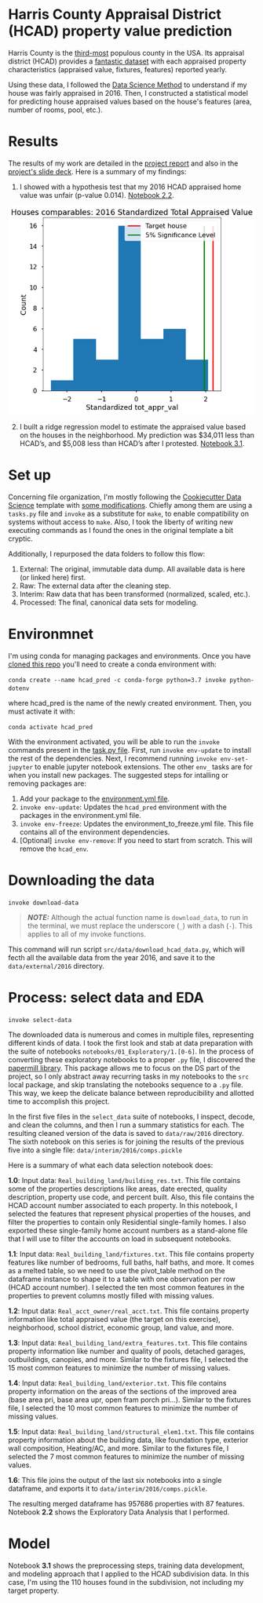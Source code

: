# Harris County Appraisal District (HCAD) property value prediction
Harris County is the [third-most](https://en.wikipedia.org/wiki/List_of_the_most_populous_counties_in_the_United_States) populous county in the USA. Its appraisal district (HCAD) provides a [fantastic dataset](https://pdata.hcad.org/download/index.html) with each appraised property characteristics (appraised value, fixtures, features) reported yearly.

Using these data, I followed the [Data Science Method](https://medium.com/@aiden.dataminer/the-data-science-method-dsm-a-framework-on-how-to-take-your-data-science-projects-to-the-next-91f9fd81e5d1) to understand if my house was fairly appraised in 2016. Then, I constructed a statistical model for predicting house appraised values based on the house's features (area, number of rooms, pool, etc.).

# Results
The results of my work are detailed in the [project report](reports/Capstone_final_report.ipynb) and also in the [project's slide deck](reports/Capstone_Two_Final_presentation.pdf). Here is a summary of my findings:

1. I showed with a hypothesis test that my 2016 HCAD appraised home value was unfair (p-value 0.014). [Notebook 2.2](notebooks/01_Exploratory/2.2-rp-hcad-eda-appraised-value-perc-diff-subdiv-comps-hypothesis-test.ipynb).

![Hypothesis test](reports/figures/hypothesis_test.png)

2. I built a ridge regression model to estimate the appraised value based on the houses in the neighborhood. My prediction was $34,011 less than HCAD’s, and $5,008 less than HCAD’s after I protested. [Notebook 3.1](notebooks/01_Exploratory/3.1-rp-hcad-preprocessing_data_split_CV_feature_selection_and_modeling.ipynb).


# Set up
Concerning file organization, I'm mostly following the [Cookiecutter Data Science](https://drivendata.github.io/cookiecutter-data-science/) template with [some modifications](https://github.com/RafaelPinto/simplified_project_cookiecutter). Chiefly among them are using a `tasks.py` file and `invoke` as a substitute for `make`, to enable compatibility on systems without access to `make`. Also, I took the liberty of writing new executing commands as I found the ones in the original template a bit cryptic.

Additionally, I repurposed the data folders to follow this flow:
1. External: The original, immutable data dump. All available data is here (or linked here) first.
2. Raw: The external data after the cleaning step.
3. Interim: Raw data that has been transformed (normalized, scaled, etc.).
4. Processed: The final, canonical data sets for modeling.

# Environmnet
I'm using conda for managing packages and environments. Once you have [cloned this repo](https://github.com/RafaelPinto/hcad_pred.git) you'll need to create a conda environment with:

`conda create --name hcad_pred -c conda-forge python=3.7 invoke python-dotenv`

where hcad_pred is the name of the newly created environment. Then, you must activate it with:

`conda activate hcad_pred`

With the environment activated, you will be able to run the `invoke` commands present in the [task.py file](tasks.py). First, run `invoke env-update` to install the rest of the dependencies. Next, I recommend running `invoke env-set-jupyter` to enable jupyter notebook extensions. The other `env_` tasks are for when you install new packages. The suggested steps for intalling or removing packages are:

1. Add your package to the [environment.yml file](environment.yml). 
2. `invoke env-update`: Updates the `hcad_pred` environment with the packages in the environment.yml file.
3. `invoke env-freeze`: Updates the environment_to_freeze.yml file. This file contains all of the environment dependencies.
4. [Optional] `invoke env-remove`: If you need to start from scratch. This will remove the `hcad_env`.

# Downloading the data
`invoke download-data`

> **_NOTE:_**  Although the actual function name is `download_data`, to run in the terminal, we must replace the underscore (`_`) with a dash (`-`). This applies to all of my invoke functions.

This command will run script `src/data/download_hcad_data.py`, which will fecth all the available data from the year 2016, and save it to the `data/external/2016` directory.

# Process: select data and EDA
`invoke select-data`

The downloaded data is numerous and comes in multiple files, representing different kinds of data. I took the first look and stab at data preparation with the suite of notebooks `notebooks/01_Exploratory/1.[0-6]`. In the process of converting these exploratory notebooks to a proper `.py` file, I discovered the [papermill library](https://papermill.readthedocs.io/en/latest/). This package allows me to focus on the DS part of the project, so I only abstract away recurring tasks in my notebooks to the `src` local package, and skip translating the notebooks sequence to a `.py` file. This way, we keep the delicate balance between reproducibility and allotted time to accomplish this project.

In the first five files in the `select_data` suite of notebooks, I inspect, decode, and clean the columns, and then I run a summary statistics for each. The resulting cleaned version of the data is saved to `data/raw/2016` directory. The sixth notebook on this series is for joining the results of the previous five into a single file: `data/interim/2016/comps.pickle`

Here is a summary of what each data selection notebook does:

**1.0**: Input data: `Real_building_land/building_res.txt`. This file contains some of the properties descriptions like areas, date erected, quality description, property use code, and percent built. Also, this file contains the HCAD account number associated to each property. In this notebook, I selected the features that represent physical properties of the houses, and filter the properties to contain only Residential single-family homes. I also exported these single-family home account numbers as a stand-alone file that I will use to filter the accounts on load in subsequent notebooks.

**1.1**: Input data: `Real_building_land/fixtures.txt`. This file contains property features like number of bedrooms, full baths, half baths, and more. It comes as a melted table, so we need to use the pivot_table method on the dataframe instance to shape it to a table with one observation per row (HCAD account number). I selected the ten most common features in the properties to prevent columns mostly filled with missing values.

**1.2**: Input data: `Real_acct_owner/real_acct.txt`. This file contains property information like total appraised value (the target on this exercise), neighborhood, school district, economic group, land value, and more.

**1.3**: Input data: `Real_building_land/extra_features.txt`. This file contains property information like number and quality of pools, detached garages, outbuildings, canopies, and more. Similar to the fixtures file, I selected the 15 most common features to minimize the number of missing values.

**1.4**: Input data: `Real_building_land/exterior.txt`. This file contains property information on the areas of the sections of the improved area (base area pri, base area upr, open fram porch pri...). Similar to the fixtures file, I selected the 10 most common features to minimize the number of missing values.

**1.5**: Input data: `Real_building_land/structural_elem1.txt`. This file contains property information about the building data, like foundation type, exterior wall composition, Heating/AC, and more. Similar to the fixtures file, I selected the 7 most common features to minimize the number of missing values.

**1.6**: This file joins the output of the last six notebooks into a single dataframe, and exports it to `data/interim/2016/comps.pickle`.

The resulting merged dataframe has 957686 properties with 87 features. Notebook **2.2** shows the Exploratory Data Analysis that I performed.

# Model
Notebook **3.1** shows the preprocessing steps, training data development, and modeling approach that I applied to the HCAD subdivision data. In this case, I'm using the 110 houses found in the subdivision, not including my target property.